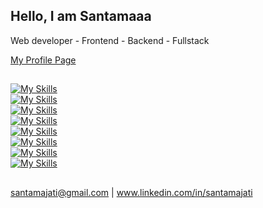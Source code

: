 ## Hello, I am Santamaaa

Web developer - Frontend - Backend - Fullstack

<span>
  <a href="https://santamaaa.github.io/profile-page">My Profile Page</a>
</span>

##

[![My Skills](https://skillicons.dev/icons?i=figma)](https://skillicons.dev)
<br>
[![My Skills](https://skillicons.dev/icons?i=html,css,tailwind,bootstrap)](https://skillicons.dev)
<br>
[![My Skills](https://skillicons.dev/icons?i=js,jquery,react,vue,nuxtjs)](https://skillicons.dev)
<br>
[![My Skills](https://skillicons.dev/icons?i=py,flask,fastapi)](https://skillicons.dev)
<br>
[![My Skills](https://skillicons.dev/icons?i=php,laravel)](https://skillicons.dev)
<br>
[![My Skills](https://skillicons.dev/icons?i=postgres,mongodb)](https://skillicons.dev)
<br>
[![My Skills](https://skillicons.dev/icons?i=postman)](https://skillicons.dev)
<br>
[![My Skills](https://skillicons.dev/icons?i=git)](https://skillicons.dev)

## 

santamajati@gmail.com | www.linkedin.com/in/santamajati
